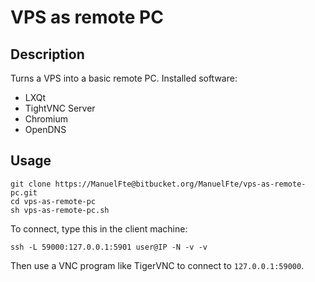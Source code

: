 # VPS as remote PC

## Description

Turns a VPS into a basic remote PC. Installed software:

* LXQt
* TightVNC Server
* Chromium
* OpenDNS

## Usage

```
git clone https://ManuelFte@bitbucket.org/ManuelFte/vps-as-remote-pc.git
cd vps-as-remote-pc
sh vps-as-remote-pc.sh
```

To connect, type this in the client machine:

`ssh -L 59000:127.0.0.1:5901 user@IP -N -v -v`

Then use a VNC program like TigerVNC to connect to `127.0.0.1:59000`.

<!--https://serverfault.com/questions/489192/ssh-tunnel-refusing-connections-with-channel-2-open-failed-->